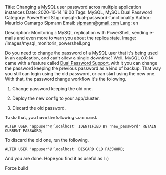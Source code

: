 Title: Changing a MySQL user password acros multiple application instances
Date: 2020-10-14 19:00
Tags: MySQL, MySQL Dual Password
Category: PowerShell 
Slug: mysql-dual-password-functionality
Author: Maurício Camargo Sipmann
Email: sipmann@gmail.com
Lang: en

Description: Monitoring a MySQL replication with PowerShell, sending e-mails and even more to warn you about the replica state.
Image: /images/mysql_monitorin_powershell.png

Do you need to change the password of a MySQL user that it's being used in an application, and can't allow a single downtime? Well, MySQL 8.0.14 came with a feature called [Dual Password Support](https://dev.mysql.com/doc/refman/8.0/en/password-management.html#dual-passwords), with it you can change the password keeping the previous password as a kind of backup. That way you still can login using the old password, or can start using the new one. With that, the password change workflow it's the following.

1) Change password keeping the old one.

2) Deploy the new config to your app/cluster.

3) Discard the old password.

To do that, you have the following command.

```mysql
ALTER USER 'appuser'@'localhost' IDENTIFIED BY 'new_password' RETAIN CURRENT PASSWORD;
```

To discard the old one, run the following.

```mysql
ALTER USER 'appuser'@'localhost' DISCARD OLD PASSWORD;
```

And you are done. Hope you find it as useful as I :)

Force build
